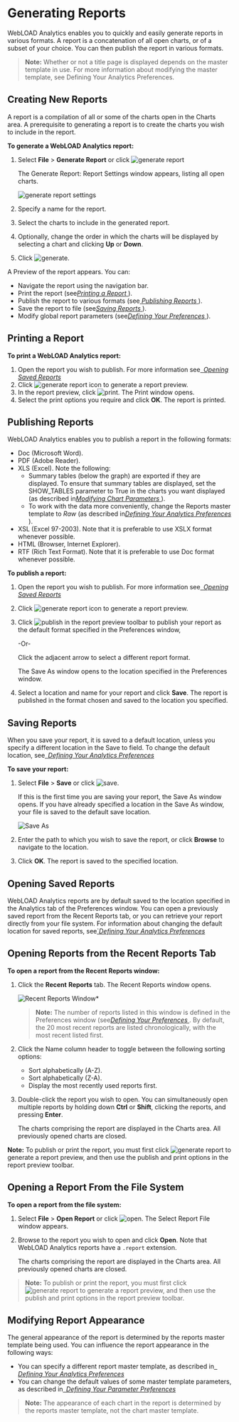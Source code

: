 # Generating Reports

WebLOAD Analytics enables you to quickly and easily generate reports in various formats. A report is a concatenation of all open charts, or of a subset of your choice. You can then publish the report in various formats. 

> **Note:** Whether or not a title page is displayed depends on the master template in use. For more information about modifying the master template, see Defining Your Analytics Preferences.



## Creating New Reports

A report is a compilation of all or some of the charts open in the Charts area. A prerequisite to generating a report is to create the charts you wish to include in the report. 

**To generate a WebLOAD Analytics report:** 

1. Select **File** > **Generate Report** or click ![generate report](../images/generate_report_icon.png)

    The Generate Report: Report Settings window appears, listing all open charts.
   
    ![generate report settings](../images/generate_report_settings.png)


1. Specify a name for the report. 

1. Select the charts to include in the generated report. 

1. Optionally, change the order in which the charts will be displayed by selecting a chart and clicking **Up** or **Down**. 

1. Click ![generate](../images/generate.png). 



A Preview of the report appears. You can: 

- Navigate the report using the navigation bar. 
- Print the report (see[*Printing a Report* ](#printing-a-report)). 
- Publish the report to various formats (see[ *Publishing Reports* ](#publishing-reports)). 
- Save the report to file (see[*Saving Reports* ](#saving-reports)).  
- Modify global report parameters (see[*Defining Your Preferences* ](defining_preferences.md)). 



## Printing a Report 

**To print a WebLOAD Analytics report:**  

1. Open the report you wish to publish. For more information see[` `*Opening Saved Reports* ](#opening-saved-reports)  
1. Click ![generate report icon](../images/generate_report_icon.png) to generate a report preview. 
1. In the report preview, click ![print](../images/print_icon.png). The Print window opens.  
1. Select the print options you require and click **OK**. The report is printed. 



## Publishing Reports

WebLOAD Analytics enables you to publish a report in the following formats: 

- Doc (Microsoft Word). 
- PDF (Adobe Reader). 
- XLS (Excel). Note the following: 
     - Summary tables (below the graph) are exported if they are displayed. To ensure that summary tables are displayed, set the SHOW\_TABLES parameter to True in the charts you want displayed (as described in[*Modifying Chart Parameters* ](changing_chart_settings.md#modifying-chart-parameters)). 
     - To work with the data more conveniently, change the Reports master template to *Raw* (as described in[*Defining Your Analytics Preferences* ](defining_preferences.md#defining-your-analytics-preferences)). 
- XSL (Excel 97-2003). Note that it is preferable to use XSLX format whenever possible. 
- HTML (Browser, Internet Explorer). 
- RTF (Rich Text Format). Note that it is preferable to use Doc format whenever possible. 



**To publish a report:** 

1. Open the report you wish to publish. For more information see[` `*Opening Saved Reports* ](#opening-saved-reports)  

2. Click ![generate report icon](../images/generate_report_icon.png) to generate a report preview. 

3. Click ![publish](../images/chart_publish.png) in the report preview toolbar to publish your report as the default format specified in the Preferences window, 

    -Or- 

    Click the adjacent arrow to select a different report format.  

    The Save As window opens to the location specified in the Preferences window. 

4. Select a location and name for your report and click **Save**. The report is published in the format chosen and saved to the location you specified. 

   

## Saving Reports

When you save your report, it is saved to a default location, unless you specify a different location in the Save to field. To change the default location, see[` `*Defining Your Analytics Preferences* ](defining_preferences.md#defining-your-analytics-preferences) 

**To save your report:**  

1. Select **File** > **Save** or click ![save](../images/save_report.png). 

    If this is the first time you are saving your report, the Save As window opens. If you have already specified a location in the Save As window, your file is saved to the default save location. 

    ![ Save As](../images/save_as.png)


1. Enter the path to which you wish to save the report, or click **Browse** to navigate to the location. 

1. Click **OK**. The report is saved to the specified location.

   

## Opening Saved Reports

WebLOAD Analytics reports are by default saved to the location specified in the Analytics tab of the Preferences window. You can open a previously saved report from the Recent Reports tab, or you can retrieve your report directly from your file system. For information about changing the default location for saved reports, see[`*Defining Your Analytics Preferences* ](defining_preferences.md#defining-your-analytics-preferences)  

## Opening Reports from the Recent Reports Tab 

**To open a report from the Recent Reports window:** 

1. Click the **Recent** **Reports** tab. The Recent Reports window opens. 

    ![Recent Reports Window* ](../images/recent_reports.png)

    > **Note:** The number of reports listed in this window is defined in the Preferences  window (see[*Defining Your Preferences* ](defining_preferences.md). By default, the 20 most recent reports are listed chronologically, with the most recent listed first. 

2. Click the Name column header to toggle between the following sorting options: 

    - Sort alphabetically (A-Z). 
    - Sort alphabetically (Z-A). 
    - Display the most recently used reports first. 

1. Double-click the report you wish to open. You can simultaneously open multiple reports by holding down **Ctrl** or **Shift**, clicking the reports, and pressing **Enter**. 

    The charts comprising the report are displayed in the Charts area. All previously opened charts are closed.  

**Note:** To publish or print the report, you must first click  ![generate report](../images/generate_report_icon.png) to generate a report preview, and then use the publish and print options in the report preview toolbar. 

## Opening a Report From the File System

**To open a report from the file system:** 

1. Select **File** > **Open Report** or click ![open](../images/open.png). The Select Report File window appears.  
1. Browse to the report you wish to open and click **Open**. Note that WebLOAD Analytics reports have a `.report` extension. 

    The charts comprising the report are displayed in the Charts area. All previously opened charts are closed.  

> **Note:** To publish or print the report, you must first click  ![generate report](../images/generate_report_icon.png) to generate a report preview, and then use the publish and print options in the report preview toolbar.



## Modifying Report Appearance

The general appearance of the report is determined by the reports master template being used. You can influence the report appearance in the following ways: 

- You can specify a different report master template, as described in[` `*Defining Your Analytics Preferences* ](defining_preferences.md#defining-your-analytics-preferences)  
- You can change the default values of some master template parameters, as described in[` `*Defining Your Parameter Preferences* ](defining_preferences.md#defining-your-parameter-preferences) 

> **Note:** The appearance of each chart in the report is determined by the reports master template, not the chart master template.